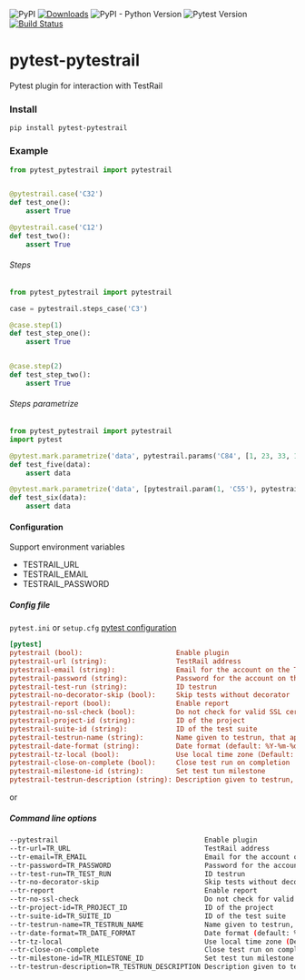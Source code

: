 ![PyPI](https://img.shields.io/pypi/v/pytest-pytestrail?color=yellow&label=version)
[![Downloads](https://pepy.tech/badge/pytest-pytestrail)](https://pepy.tech/project/pytest-pytestrail)
![PyPI - Python Version](https://img.shields.io/pypi/pyversions/pytest-pytestrail.svg)
![Pytest Version](https://img.shields.io/badge/pytest-%3E%3D3.8-blue.svg)
[![Build Status](https://travis-ci.com/tolstislon/pytest-pytestrail.svg?branch=master)](https://travis-ci.com/tolstislon/pytest-pytestrail)

# pytest-pytestrail

Pytest plugin for interaction with TestRail


### Install

```shell
pip install pytest-pytestrail
```

### Example

```python
from pytest_pytestrail import pytestrail


@pytestrail.case('C32')
def test_one():
    assert True

@pytestrail.case('C12')
def test_two():
    assert True
```

###### Steps
```python
from pytest_pytestrail import pytestrail

case = pytestrail.steps_case('C3')

@case.step(1)
def test_step_one():
    assert True


@case.step(2)
def test_step_two():
    assert True
```

###### Steps parametrize
```python
from pytest_pytestrail import pytestrail
import pytest

@pytest.mark.parametrize('data', pytestrail.params('C84', [1, 23, 33, 1, 57]))
def test_five(data):
    assert data

@pytest.mark.parametrize('data', [pytestrail.param(1, 'C55'), pytestrail.param(2, 'C56')])
def test_six(data):
    assert data
```

#### Configuration

Support environment variables
* TESTRAIL_URL
* TESTRAIL_EMAIL
* TESTRAIL_PASSWORD



##### Config file

`pytest.ini` or `setup.cfg` [pytest configuration](https://docs.pytest.org/en/latest/customize.html)

```ini
[pytest]
pytestrail (bool):                       Enable plugin
pytestrail-url (string):                 TestRail address
pytestrail-email (string):               Email for the account on the TestRail
pytestrail-password (string):            Password for the account on the TestRail
pytestrail-test-run (string):            ID testrun
pytestrail-no-decorator-skip (bool):     Skip tests without decorator
pytestrail-report (bool):                Enable report
pytestrail-no-ssl-check (bool):          Do not check for valid SSL certificate on TestRail host
pytestrail-project-id (string):          ID of the project
pytestrail-suite-id (string):            ID of the test suite
pytestrail-testrun-name (string):        Name given to testrun, that appears in TestRail
pytestrail-date-format (string):         Date format (default: %Y-%m-%d %H:%M:%S)
pytestrail-tz-local (bool):              Use local time zone (Default: UTC)
pytestrail-close-on-complete (bool):     Close test run on completion
pytestrail-milestone-id (string):        Set test tun milestone
pytestrail-testrun-description (string): Description given to testrun, that appears in TestRail
```

or

##### Command line options

```bash
--pytestrail                                    Enable plugin
--tr-url=TR_URL                                 TestRail address
--tr-email=TR_EMAIL                             Email for the account on the TestRail
--tr-password=TR_PASSWORD                       Password for the account on the TestRail
--tr-test-run=TR_TEST_RUN                       ID testrun
--tr-no-decorator-skip                          Skip tests without decorator
--tr-report                                     Enable report
--tr-no-ssl-check                               Do not check for valid SSL certificate on TestRail host
--tr-project-id=TR_PROJECT_ID                   ID of the project
--tr-suite-id=TR_SUITE_ID                       ID of the test suite
--tr-testrun-name=TR_TESTRUN_NAME               Name given to testrun, that appears in TestRail
--tr-date-format=TR_DATE_FORMAT                 Date format (default: %Y-%m-%d %H:%M:%S)
--tr-tz-local                                   Use local time zone (Default: UTC)
--tr-close-on-complete                          Close test run on completion
--tr-milestone-id=TR_MILESTONE_ID               Set test tun milestone
--tr-testrun-description=TR_TESTRUN_DESCRIPTION Description given to testrun, that appears in TestRail
```
